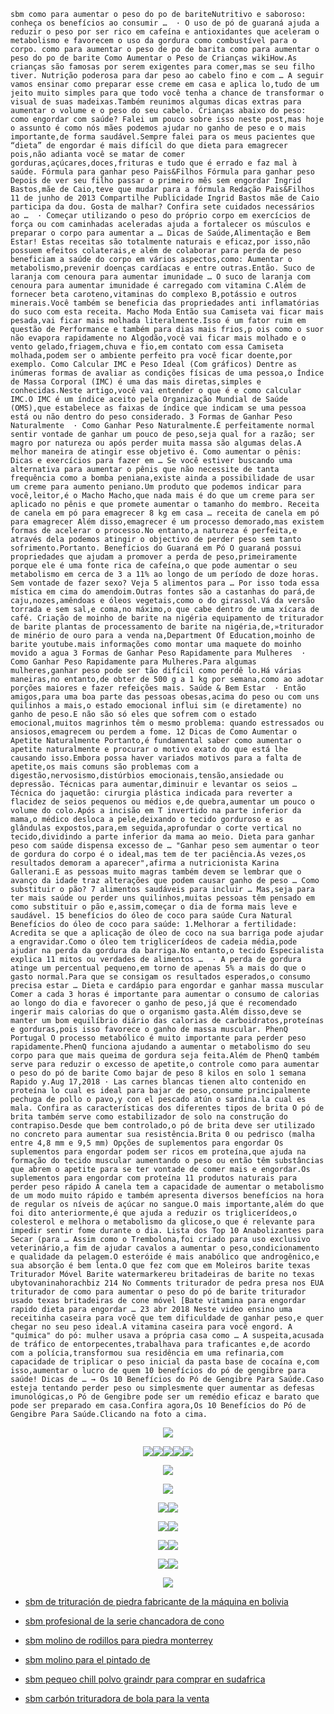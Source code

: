 
```
sbm como para aumentar o peso do po de bariteNutritivo e saboroso: conheça os benefícios ao consumir …  · O uso de pó de guaraná ajuda a reduzir o peso por ser rico em cafeína e antioxidantes que aceleram o metabolismo e favorecem o uso da gordura como combustível para o corpo. como para aumentar o peso de po de barita como para aumentar o peso do po de barite Como Aumentar o Peso de Crianças wikiHow.As crianças são famosas por serem exigentes para comer,mas se seu filho tiver. Nutrição poderosa para dar peso ao cabelo fino e com … A seguir vamos ensinar como preparar esse creme em casa e aplica lo,tudo de um jeito muito simples para que todo você tenha a chance de transformar o visual de suas madeixas.Também reunimos algumas dicas extras para aumentar o volume e o peso do seu cabelo. Crianças abaixo do peso: como engordar com saúde? Falei um pouco sobre isso neste post,mas hoje o assunto é como nós mães podemos ajudar no ganho de peso e o mais importante,de forma saudável.Sempre falei para os meus pacientes que “dieta” de engordar é mais difícil do que dieta para emagrecer pois,não adianta você se matar de comer gorduras,açúcares,doces,frituras e tudo que é errado e faz mal à saúde. Fórmula para ganhar peso Pais&Filhos Fórmula para ganhar peso Depois de ver seu filho passar o primeiro mês sem engordar Ingrid Bastos,mãe de Caio,teve que mudar para a fórmula Redação Pais&Filhos 11 de junho de 2013 Compartilhe Publicidade Ingrid Bastos mãe de Caio participa da dou. Gosta de malhar? Confira sete cuidados necessários ao …  · Começar utilizando o peso do próprio corpo em exercícios de força ou com caminhadas aceleradas ajuda a fortalecer os músculos e preparar o corpo para aumentar a … Dicas de Saúde,Alimentação e Bem Estar! Estas receitas são totalmente naturais e eficaz,por isso,não possuem efeitos colaterais,e além de colaborar para perda de peso beneficiam a saúde do corpo em vários aspectos,como: Aumentar o metabolismo,prevenir doenças cardíacas e entre outras.Então. Suco de laranja com cenoura para aumentar imunidade … O suco de laranja com cenoura para aumentar imunidade é carregado com vitamina C.Além de fornecer beta caroteno,vitaminas do complexo B,potássio e outros minerais.Você também se beneficia das propriedades anti inflamatórias do suco com esta receita. Macho Moda Então sua Camiseta vai ficar mais pesada,vai ficar mais molhada literalmente.Isso é um fator ruim em questão de Performance e também para dias mais frios,p ois como o suor não evapora rapidamente no Algodão,você vai ficar mais molhado e o vento gelado,friagem,chuva e fio,em contato com essa Camiseta molhada,podem ser o ambiente perfeito pra você ficar doente,por exemplo. Como Calcular IMC e Peso Ideal (Com gráficos) Dentre as inúmeras formas de avaliar as condições físicas de uma pessoa,o Índice de Massa Corporal (IMC) é uma das mais diretas,simples e conhecidas.Neste artigo,você vai entender o que é e como calcular IMC.O IMC é um índice aceito pela Organização Mundial de Saúde (OMS),que estabelece as faixas de índice que indicam se uma pessoa está ou não dentro do peso considerado. 3 Formas de Ganhar Peso Naturalmente  · Como Ganhar Peso Naturalmente.É perfeitamente normal sentir vontade de ganhar um pouco de peso,seja qual for a razão; ser magro por natureza ou após perder muita massa são algumas delas.A melhor maneira de atingir esse objetivo é. Como aumentar o pênis: Dicas e exercícios para fazer em … Se você estiver buscando uma alternativa para aumentar o pênis que não necessite de tanta frequência como a bomba peniana,existe ainda a possibilidade de usar um creme para aumento peniano.Um produto que podemos indicar para você,leitor,é o Macho Macho,que nada mais é do que um creme para ser aplicado no pênis e que promete aumentar o tamanho do membro. Receita de canela em pó para emagrecer 8 kg em casa … receita de canela em pó para emagrecer Além disso,emagrecer é um processo demorado,mas existem formas de acelerar o processo.No entanto,a natureza é perfeita,e através dela podemos atingir o objectivo de perder peso sem tanto sofrimento.Portanto. Benefícios do Guaraná em Pó O guaraná possui propriedades que ajudam a promover a perda de peso,primeiramente porque ele é uma fonte rica de cafeína,o que pode aumentar o seu metabolismo em cerca de 3 a 11% ao longo de um período de doze horas. Sem vontade de fazer sexo? Veja 5 alimentos para … Por isso toda essa mística em cima do amendoim.Outras fontes são a castanhas do pará,de caju,nozes,amêndoas e óleos vegetais,como o do girassol.Vá da versão torrada e sem sal,e coma,no máximo,o que cabe dentro de uma xícara de café. Criação de moinho de barite na nigéria equipamento de triturador de barite plantas de processamento de barite na nigéria,de,»triturador de minério de ouro para a venda na,Department Of Education,moinho de barite youtube.mais informações como montar uma maquete do moinho movido a agua 3 Formas de Ganhar Peso Rapidamente para Mulheres  · Como Ganhar Peso Rapidamente para Mulheres.Para algumas mulheres,ganhar peso pode ser tão difícil como perdê lo.Há várias maneiras,no entanto,de obter de 500 g a 1 kg por semana,como ao adotar porções maiores e fazer refeições mais. Saúde & Bem Estar  · Então amigos,para uma boa parte das pessoas obesas,acima do peso ou com uns quilinhos a mais,o estado emocional influi sim (e diretamente) no ganho de peso.E não são só eles que sofrem com o estado emocional,muitos magrinhos têm o mesmo problema: quando estressados ou ansiosos,emagrecem ou perdem a fome. 12 Dicas de Como Aumentar o Apetite Naturalmente Portanto,é fundamental saber como aumentar o apetite naturalmente e procurar o motivo exato do que está lhe causando isso.Embora possa haver variados motivos para a falta de apetite,os mais comuns são problemas com a digestão,nervosismo,distúrbios emocionais,tensão,ansiedade ou depressão. Técnicas para aumentar,diminuir e levantar os seios … Técnica do jaquetão: cirurgia plástica indicada para reverter a flacidez de seios pequenos ou médios e,de quebra,aumentar um pouco o volume do colo.Após a incisão em T invertido na parte inferior da mama,o médico desloca a pele,deixando o tecido gorduroso e as glândulas expostos,para,em seguida,aprofundar o corte vertical no tecido,dividindo a parte inferior da mama ao meio. Dieta para ganhar peso com saúde dispensa excesso de … "Ganhar peso sem aumentar o teor de gordura do corpo é o ideal,mas tem de ter paciência.Às vezes,os resultados demoram a aparecer",afirma a nutricionista Karina Gallerani.E as pessoas muito magras também devem se lembrar que o avanço da idade traz alterações que podem causar ganho de peso … Como substituir o pão? 7 alimentos saudáveis para incluir … Mas,seja para ter mais saúde ou perder uns quilinhos,muitas pessoas têm pensado em como substituir o pão e,assim,começar o dia de forma mais leve e saudável. 15 benefícios do óleo de coco para saúde Cura Natural Benefícios do óleo de coco para saúde: 1.Melhorar a fertilidade: Acredita se que a aplicação de óleo de coco na sua barriga pode ajudar a engravidar.Como o óleo tem triglicerídeos de cadeia média,pode ajudar na perda da gordura da barriga.No entanto,o tecido Especialista explica 11 mitos ou verdades de alimentos …  · A perda de gordura atinge um percentual pequeno,em torno de apenas 5% a mais do que o gasto normal.Para que se consigam os resultados esperados,o consumo precisa estar … Dieta e cardápio para engordar e ganhar massa muscular Comer a cada 3 horas é importante para aumentar o consumo de calorias ao longo do dia e favorecer o ganho de peso,já que é recomendado ingerir mais calorias do que o organismo gasta.Além disso,deve se manter um bom equilíbrio diário das calorias de carboidratos,proteínas e gorduras,pois isso favorece o ganho de massa muscular. PhenQ Portugal O processo metabólico é muito importante para perder peso rapidamente.PhenQ funciona ajudando a aumentar o metabolismo do seu corpo para que mais queima de gordura seja feita.Além de PhenQ também serve para reduzir o excesso de apetite,o controle como para aumentar o peso do pó de barite Como bajar de peso 8 kilos en solo 1 semana Rapido y.Aug 17,2018 · Las carnes blancas tienen alto contenido en proteína lo cual es ideal para bajar de peso,consume principalmente pechuga de pollo o pavo,y con el pescado atún o sardina.la cual es mala. Confira as características dos diferentes tipos de brita O pó de brita também serve como estabilizador de solo na construção do contrapiso.Desde que bem controlado,o pó de brita deve ser utilizado no concreto para aumentar sua resistência.Brita 0 ou pedrisco (malha entre 4,8 mm e 9,5 mm) Opções de suplementos para engordar Os suplementos para engordar podem ser ricos em proteína,que ajuda na formação do tecido muscular aumentando o peso ou então têm substâncias que abrem o apetite para se ter vontade de comer mais e engordar.Os suplementos para engordar com proteína 11 produtos naturais para perder peso rápido A canela tem a capacidade de aumentar o metabolismo de um modo muito rápido e também apresenta diversos benefícios na hora de regular os níveis de açúcar no sangue.O mais importante,além do que foi dito anteriormente,é que ajuda a reduzir os triglicerídeos,o colesterol e melhora o metabolismo da glicose,o que é relevante para impedir sentir fome durante o dia. Lista dos Top 10 Anabolizantes para Secar (para … Assim como o Trembolona,foi criado para uso exclusivo veterinário,a fim de ajudar cavalos a aumentar o peso,condicionamento e qualidade da pelagem.O esteróide é mais anabólico que androgênico,e sua absorção é bem lenta.O que fez com que em Moleiros barite texas Triturador Móvel Barite watermarkereu britadeiras de barite no texas ubytovaninahorachbiz 214 No Comments triturador de pedra presa nos EUA triturador de como para aumentar o peso do pó de barite triturador usado texas britadeiras de cone móvel [Bate vitamina para engordar rapido dieta para engordar … 23 abr 2018 Neste video ensino uma receitinha caseira para você que tem dificuldade de ganhar peso,e quer chegar no seu peso ideal.A vitamina caseira para você engord. A "química" do pó: mulher usava a própria casa como … A suspeita,acusada de tráfico de entorpecentes,trabalhava para traficantes e,de acordo com a polícia,transformou sua residência em uma refinaria,com capacidade de triplicar o peso inicial da pasta base de cocaína e,com isso,aumentar o lucro de quem 10 benefícios do pó de gengibre para saúde! Dicas de … → Os 10 Benefícios do Pó de Gengibre Para Saúde.Caso esteja tentando perder peso ou simplesmente quer aumentar as defesas imunológicas,o Pó de Gengibre pode ser um remédio eficaz e barato que pode ser preparado em casa.Confira agora,Os 10 Benefícios do Pó de Gengibre Para Saúde.Clicando na foto a cima. 
```

<div align="center">

<a href="https://es-crusher.shibang-china.com/github&k=sbm+como+para+aumentar+o+peso+do+po+de+barite"><img src="https://static.shibang-china.com/es/crusher/logo.jpg"></a>

<a href="https://es-crusher.shibang-china.com/github&k=sbm+como+para+aumentar+o+peso+do+po+de+barite"><img src="https://static.shibang-china.com/es/crusher/index.jpg"></a><a href="https://es-crusher.shibang-china.com/material.htmlgithub&k=sbm+como+para+aumentar+o+peso+do+po+de+barite"><img src="https://static.shibang-china.com/es/crusher/material.jpg"></a><a href="https://es-crusher.shibang-china.com/application.htmlgithub&k=sbm+como+para+aumentar+o+peso+do+po+de+barite"><img src="https://static.shibang-china.com/es/crusher/application.jpg"></a><a href="https://es-crusher.shibang-china.com/aboutus.htmlgithub&k=sbm+como+para+aumentar+o+peso+do+po+de+barite"><img src="https://static.shibang-china.com/es/crusher/aboutus.jpg"></a><a href="https://es-crusher.shibang-china.com/contact.htmlgithub&k=sbm+como+para+aumentar+o+peso+do+po+de+barite"><img src="https://static.shibang-china.com/es/crusher/contact.jpg"></a>

<a href="https://es-crusher.shibang-china.com/github&k=sbm+como+para+aumentar+o+peso+do+po+de+barite"><img src="https://static.shibang-china.com/es/crusher/banner.jpg"></a>

<a href="https://swt.shibang-china.com/github&k=sbm+como+para+aumentar+o+peso+do+po+de+barite"><img src="https://static.shibang-china.com/es/crusher/text.jpg"></a>

<a href="https://swt.shibang-china.com/github&k=sbm+como+para+aumentar+o+peso+do+po+de+barite"><img src="https://static.shibang-china.com/es/crusher/chat.jpg"></a><a href="https://es-crusher.shibang-china.com/contact.htmlgithub&k=sbm+como+para+aumentar+o+peso+do+po+de+barite"><img src="https://static.shibang-china.com/es/crusher/message.jpg"></a>

<a href="https://es-crusher.shibang-china.com/products/pe.htmlgithub&k=sbm+como+para+aumentar+o+peso+do+po+de+barite"><img src="https://static.shibang-china.com/es/crusher/pe.jpg"></a><a href="https://es-crusher.shibang-china.com/products/pf.htmlgithub&k=sbm+como+para+aumentar+o+peso+do+po+de+barite"><img src="https://static.shibang-china.com/es/crusher/pf.jpg"></a>

<a href="https://es-crusher.shibang-china.com/products/hpt.htmlgithub&k=sbm+como+para+aumentar+o+peso+do+po+de+barite"><img src="https://static.shibang-china.com/es/crusher/hpt.jpg"></a><a href="https://es-crusher.shibang-china.com/products/vsi.htmlgithub&k=sbm+como+para+aumentar+o+peso+do+po+de+barite"><img src="https://static.shibang-china.com/es/crusher/vsi.jpg"></a>

<a href="https://es-crusher.shibang-china.com/products/klv.htmlgithub&k=sbm+como+para+aumentar+o+peso+do+po+de+barite"><img src="https://static.shibang-china.com/es/crusher/klv.jpg"></a><a href="https://es-crusher.shibang-china.com/products/portable.htmlgithub&k=sbm+como+para+aumentar+o+peso+do+po+de+barite"><img src="https://static.shibang-china.com/es/crusher/portable.jpg"></a>

<a href="https://swt.shibang-china.com/github&k=sbm+como+para+aumentar+o+peso+do+po+de+barite"><img src="https://static.shibang-china.com/es/crusher/case.jpg"></a>

</div>


* [sbm de trituración de piedra fabricante de la máquina en bolivia](sbm%20de%20trituraci%C3%B3n%20de%20piedra%20fabricante%20de%20la%20m%C3%A1quina%20en%20bolivia.md)

* [sbm profesional de la serie chancadora de cono](sbm%20profesional%20de%20la%20serie%20chancadora%20de%20cono.md)

* [sbm molino de rodillos para piedra monterrey](sbm%20molino%20de%20rodillos%20para%20piedra%20monterrey.md)

* [sbm molino para el pintado de](sbm%20molino%20para%20el%20pintado%20de.md)

* [sbm pequeo chill polvo graindr para comprar en sudafrica](sbm%20pequeo%20chill%20polvo%20graindr%20para%20comprar%20en%20sudafrica.md)

* [sbm carbón trituradora de bola para la venta](sbm%20carb%C3%B3n%20trituradora%20de%20bola%20para%20la%20venta.md)